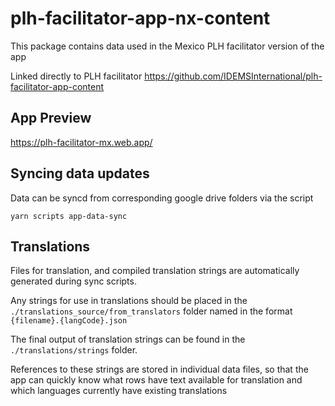 # plh-facilitator-app-nx-content
This package contains data used in the Mexico PLH facilitator version of the app

Linked directly to PLH facilitator https://github.com/IDEMSInternational/plh-facilitator-app-content

## App Preview
https://plh-facilitator-mx.web.app/

## Syncing data updates
Data can be syncd from corresponding google drive folders via the script
```
yarn scripts app-data-sync
```

## Translations
Files for translation, and compiled translation strings are automatically generated during sync scripts.

Any strings for use in translations should be placed in the `./translations_source/from_translators` folder named in the format `{filename}.{langCode}.json`

The final output of translation strings can be found in the `./translations/strings` folder.

References to these strings are stored in individual data files, so that the app can quickly know what rows have text available for translation and which languages currently have existing translations
